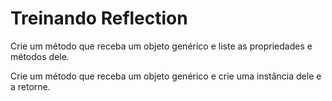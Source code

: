 # Treinando Reflection

Crie um método que receba um objeto genérico e liste as propriedades e métodos dele.

Crie um método que receba um objeto genérico e crie uma instância dele e a retorne.
